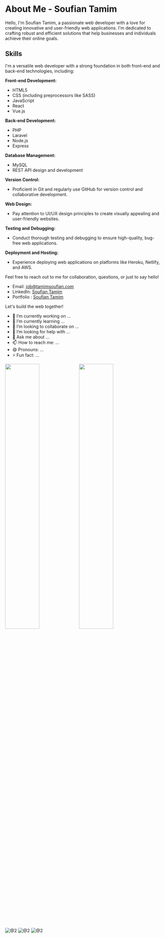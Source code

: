 # About Me - Soufian Tamim

Hello, I'm Soufian Tamim, a passionate web developer with a love for creating innovative and user-friendly web applications. I'm dedicated to crafting robust and efficient solutions that help businesses and individuals achieve their online goals.

## Skills

I'm a versatile web developer with a strong foundation in both front-end and back-end technologies, including:

**Front-end Development:**
- HTML5
- CSS (including preprocessors like SASS)
- JavaScript
- React
- Vue.js

**Back-end Development:**
- PHP
- Laravel
- Node.js
- Express

**Database Management:**
- MySQL
- REST API design and development

**Version Control:**
- Proficient in Git and regularly use GitHub for version control and collaborative development.

**Web Design:**
- Pay attention to UI/UX design principles to create visually appealing and user-friendly websites.

**Testing and Debugging:**
- Conduct thorough testing and debugging to ensure high-quality, bug-free web applications.

**Deployment and Hosting:**
- Experience deploying web applications on platforms like Heroku, Netlify, and AWS.

Feel free to reach out to me for collaboration, questions, or just to say hello!

- Email: [job@tamimsoufian.com](mailto:job@tamimsoufian.com)
- LinkedIn: [Soufian Tamim](https://www.linkedin.com/in/soufiantamim)
- Portfolio : [Soufian Tamim](https://www.tamimsoufian.com)

Let's build the web together!





- 🔭 I’m currently working on ...
- 🌱 I’m currently learning ...
- 👯 I’m looking to collaborate on ...
- 🤔 I’m looking for help with ...
- 💬 Ask me about ...
- 📫 How to reach me: ...
- 😄 Pronouns: ...
- ⚡ Fun fact: ...



<img align="left" width="47%" src="https://streak-stats.demolab.com?user=SoufianTamim&theme=onedark&hide_border=false&mode=weekly)](https://git.io/streak-stats" alt=""/>
<img align="left" width="47%" src="https://github-readme-stats.vercel.app/api?username=SoufianTamim&show_icons=true&theme=onedark" alt=""/>

<img src="https://img.shields.io/badge/html5-%23E34F26.svg?style=for-the-badge&logo=html5&logoColor=white" alt="@2"/>
<img src="https://img.shields.io/badge/javascript-%23323330.svg?style=for-the-badge&logo=javascript&logoColor=%23F7DF1E" alt="@2"/>
<img src="https://img.shields.io/badge/python-3670A0?style=for-the-badge&logo=python&logoColor=ffdd54" alt="@2"/>
<img src="https://img.shields.io/badge/Freecodecamp-%23123.svg?&style=for-the-badge&logo=freecodecamp&logoColor=green" alt=""/>


 
